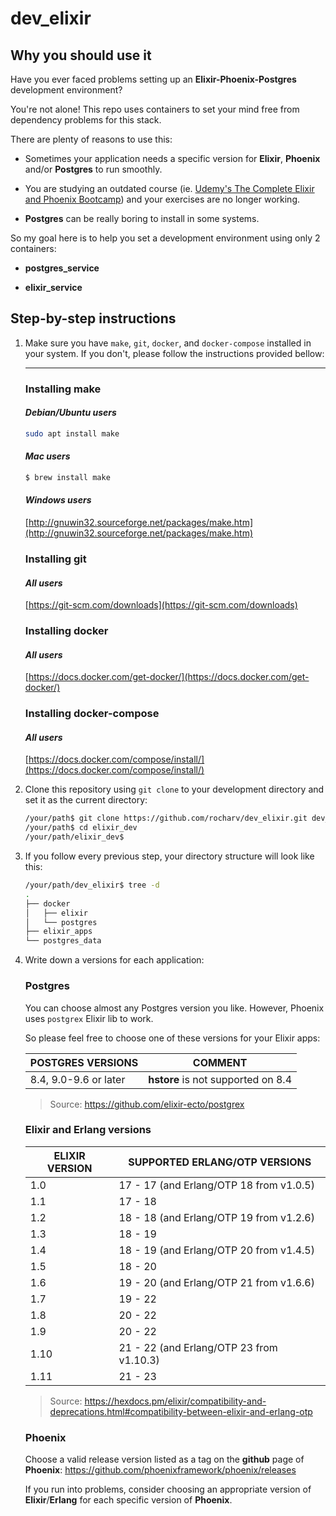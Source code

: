 # dev_elixir

## Why you should use it
Have you ever faced problems setting up an **Elixir-Phoenix-Postgres** development environment?

You're not alone! This repo uses containers to set your mind free from dependency problems for this stack.

There are plenty of reasons to use this:
- Sometimes your application needs a specific version for **Elixir**, **Phoenix** and/or **Postgres** to run smoothly.

- You are studying an outdated course (ie. [Udemy's The Complete Elixir and Phoenix Bootcamp](https://www.udemy.com/course/the-complete-elixir-and-phoenix-bootcamp-and-tutorial/)) and your exercises are no longer working.

- **Postgres** can be really boring to install in some systems.

So my goal here is to help you set a development environment using only 2 containers:
- **postgres_service**

- **elixir_service**

## Step-by-step instructions

1. Make sure you have `make`, `git`, `docker`, and `docker-compose` installed in your system. If you don't, please follow the instructions provided bellow:
    ___
    ### Installing **make**

    #### *Debian/Ubuntu users*
    ```bash
    sudo apt install make
    ```

    #### *Mac users*
    ```bash
    $ brew install make
    ```
    #### *Windows users*

    [http://gnuwin32.sourceforge.net/packages/make.htm](http://gnuwin32.sourceforge.net/packages/make.htm)

    ### Installing **git**

    #### *All users*

    [https://git-scm.com/downloads](https://git-scm.com/downloads)

    ### Installing **docker**

    #### *All users*

    [https://docs.docker.com/get-docker/](https://docs.docker.com/get-docker/)

    ### Installing **docker-compose**

    #### *All users*

    [https://docs.docker.com/compose/install/](https://docs.docker.com/compose/install/)


2. Clone this repository using `git clone` to your development directory and set it as the current directory:

    ```bash
    /your/path$ git clone https://github.com/rocharv/dev_elixir.git dev_elixir
    /your/path$ cd elixir_dev
    /your/path/elixir_dev$
    ```

3. If you follow every previous step, your directory structure will look like this:

    ```bash
    /your/path/dev_elixir$ tree -d
    .
    ├── docker
    │   ├── elixir
    │   └── postgres
    ├── elixir_apps
    └── postgres_data

4. Write down a versions for each application:

    ### Postgres
    You can choose almost any Postgres version you like. However, Phoenix uses `postgrex` Elixir lib to work.

    So please feel free to choose one of these versions for your Elixir apps:

    POSTGRES VERSIONS | COMMENT
    -|-
    8.4, 9.0-9.6 or later | **hstore** is not supported on 8.4

    >Source: https://github.com/elixir-ecto/postgrex

    ### Elixir and Erlang versions

    ELIXIR VERSION | SUPPORTED ERLANG/OTP VERSIONS
    -|-
    1.0 | 17 - 17 (and Erlang/OTP 18 from v1.0.5)
    1.1	| 17 - 18
    1.2	| 18 - 18 (and Erlang/OTP 19 from v1.2.6)
    1.3	| 18 - 19
    1.4	| 18 - 19 (and Erlang/OTP 20 from v1.4.5)
    1.5	| 18 - 20
    1.6	| 19 - 20 (and Erlang/OTP 21 from v1.6.6)
    1.7	| 19 - 22
    1.8	| 20 - 22
    1.9	| 20 - 22
    1.10 | 21 - 22 (and Erlang/OTP 23 from v1.10.3)
    1.11 | 21 - 23

    >Source: https://hexdocs.pm/elixir/compatibility-and-deprecations.html#compatibility-between-elixir-and-erlang-otp

    ### Phoenix
    Choose a valid release version listed as a tag on the **github** page of **Phoenix**:
    https://github.com/phoenixframework/phoenix/releases

    If you run into problems, consider choosing an appropriate version of **Elixir**/**Erlang** for each specific version of **Phoenix**.